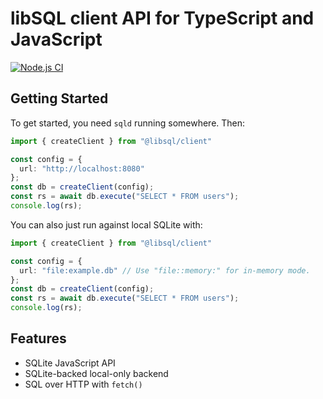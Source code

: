 # libSQL client API for TypeScript and JavaScript

[![Node.js CI](https://github.com/libsql/libsql-client-ts/actions/workflows/node-ci.yaml/badge.svg)](https://github.com/libsql/libsql-client-ts/actions/workflows/node-ci.yaml)

## Getting Started

To get started, you need `sqld` running somewhere. Then:

```typescript
import { createClient } from "@libsql/client"

const config = {
  url: "http://localhost:8080"
};
const db = createClient(config);
const rs = await db.execute("SELECT * FROM users");
console.log(rs);
```

You can also just run against local SQLite with:

```typescript
import { createClient } from "@libsql/client"

const config = {
  url: "file:example.db" // Use "file::memory:" for in-memory mode.
};
const db = createClient(config);
const rs = await db.execute("SELECT * FROM users");
console.log(rs);
```

## Features

* SQLite JavaScript API
* SQLite-backed local-only backend
* SQL over HTTP with `fetch()`
